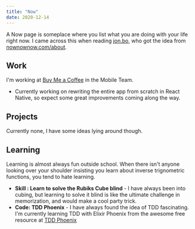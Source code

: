 ```yaml
---
title: "Now"
date: 2020-12-14
---
```


A Now page is someplace where you list what you are doing with your life right now. I came across this when reading [jon.bo](https://jon.bo/now), who got the idea from [nownownow.com/about](https://nownownow.com/about).

## Work
I'm working at [Buy Me a Coffee](https://www.buymeacoffee.com/) in the Mobile Team. 

* Currently working on rewriting the entire app from scratch in React Native, so expect some great improvements coming along the way.

## Projects
Currently none, I have some ideas lying around though.

## Learning
Learning is almost always fun outside school. When there isn't anyone looking over your shoulder insisting you learn about inverse trignometric functions, you tend to hate learning.

* **Skill : Learn to solve the Rubiks Cube blind** - I have always been into cubing, but learning to solve it blind is like the ultimate challenge in memorization, and would make a cool party trick.
* **Code: TDD Phoenix** - I have always found the idea of TDD fascinating. I'm currently learning TDD with Elixir Phoenix from the awesome free resource at [TDD Phoenix](https://www.tddphoenix.com/)
